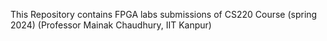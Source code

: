 This Repository contains FPGA labs submissions of CS220 Course (spring 2024) (Professor Mainak Chaudhury, IIT Kanpur)
